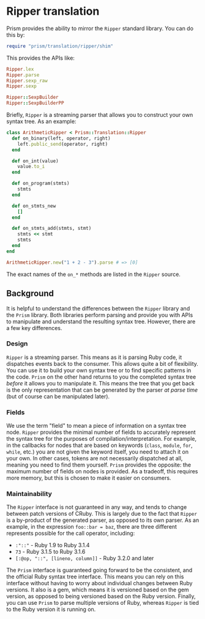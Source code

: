 # Ripper translation

Prism provides the ability to mirror the `Ripper` standard library. You can do this by:

```ruby
require "prism/translation/ripper/shim"
```

This provides the APIs like:

```ruby
Ripper.lex
Ripper.parse
Ripper.sexp_raw
Ripper.sexp

Ripper::SexpBuilder
Ripper::SexpBuilderPP
```

Briefly, `Ripper` is a streaming parser that allows you to construct your own syntax tree. As an example:

```ruby
class ArithmeticRipper < Prism::Translation::Ripper
  def on_binary(left, operator, right)
    left.public_send(operator, right)
  end

  def on_int(value)
    value.to_i
  end

  def on_program(stmts)
    stmts
  end

  def on_stmts_new
    []
  end

  def on_stmts_add(stmts, stmt)
    stmts << stmt
    stmts
  end
end

ArithmeticRipper.new("1 + 2 - 3").parse # => [0]
```

The exact names of the `on_*` methods are listed in the `Ripper` source.

## Background

It is helpful to understand the differences between the `Ripper` library and the `Prism` library. Both libraries perform parsing and provide you with APIs to manipulate and understand the resulting syntax tree. However, there are a few key differences.

### Design

`Ripper` is a streaming parser. This means as it is parsing Ruby code, it dispatches events back to the consumer. This allows quite a bit of flexibility. You can use it to build your own syntax tree or to find specific patterns in the code. `Prism` on the other hand returns to you the completed syntax tree _before_ it allows you to manipulate it. This means the tree that you get back is the only representation that can be generated by the parser _at parse time_ (but of course can be manipulated later).

### Fields

We use the term "field" to mean a piece of information on a syntax tree node. `Ripper` provides the minimal number of fields to accurately represent the syntax tree for the purposes of compilation/interpretation. For example, in the callbacks for nodes that are based on keywords (`class`, `module`, `for`, `while`, etc.) you are not given the keyword itself, you need to attach it on your own. In other cases, tokens are not necessarily dispatched at all, meaning you need to find them yourself. `Prism` provides the opposite: the maximum number of fields on nodes is provided. As a tradeoff, this requires more memory, but this is chosen to make it easier on consumers.

### Maintainability

The `Ripper` interface is not guaranteed in any way, and tends to change between patch versions of CRuby. This is largely due to the fact that `Ripper` is a by-product of the generated parser, as opposed to its own parser. As an example, in the expression `foo::bar = baz`, there are three different represents possible for the call operator, including:

* `:"::"` - Ruby 1.9 to Ruby 3.1.4
* `73` - Ruby 3.1.5 to Ruby 3.1.6
* `[:@op, "::", [lineno, column]]` - Ruby 3.2.0 and later

The `Prism` interface is guaranteed going forward to be the consistent, and the official Ruby syntax tree interface. This means you can rely on this interface without having to worry about individual changes between Ruby versions. It also is a gem, which means it is versioned based on the gem version, as opposed to being versioned based on the Ruby version. Finally, you can use `Prism` to parse multiple versions of Ruby, whereas `Ripper` is tied to the Ruby version it is running on.
